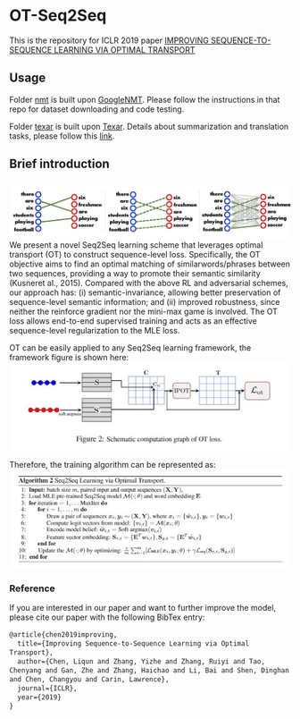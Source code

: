# OT-Seq2Seq
This is the repository for ICLR 2019 paper [IMPROVING SEQUENCE-TO-SEQUENCE LEARNING
VIA OPTIMAL TRANSPORT](https://arxiv.org/pdf/1901.06283.pdf)

## Usage ##
Folder [nmt](./nmt) is built upon [GoogleNMT](https://github.com/tensorflow/nmt).
Please follow the instructions in that repo for dataset downloading and code testing.

Folder [texar](./texar) is built upon [Texar](https://github.com/asyml/texar).
Details about summarization and translation tasks, please follow this [link](./texar).

## Brief introduction ##
![Model intuition](./image/draw2.jpg)
We present a novel Seq2Seq learning scheme that leverages optimal transport (OT) to construct sequence-level  loss.   Specifically,  the  OT  objective  aims  to  find  an  optimal  matching  of  similarwords/phrases between two sequences, providing a way to promote their semantic similarity (Kusneret al., 2015). Compared with the above RL and adversarial schemes, our approach has: (i) semantic-invariance, allowing better preservation of sequence-level semantic information; and (ii) improved robustness, since neither the reinforce gradient nor the mini-max game is involved. The OT loss allows end-to-end supervised training and acts as an effective sequence-level regularization to the MLE loss.

OT can be easily applied to any Seq2Seq learning framework, the framework figure is shown here:  
![Model framekwork](./image/model.JPG)

Therefore, the training algorithm can be represented as:
![Model algorithm](./image/alg.JPG)


### Reference
If you are interested in our paper and want to further improve the model, please cite our paper with the following BibTex entry:
```
@article{chen2019improving,
  title={Improving Sequence-to-Sequence Learning via Optimal Transport},
  author={Chen, Liqun and Zhang, Yizhe and Zhang, Ruiyi and Tao, Chenyang and Gan, Zhe and Zhang, Haichao and Li, Bai and Shen, Dinghan and Chen, Changyou and Carin, Lawrence},
  journal={ICLR},
  year={2019}
}
```